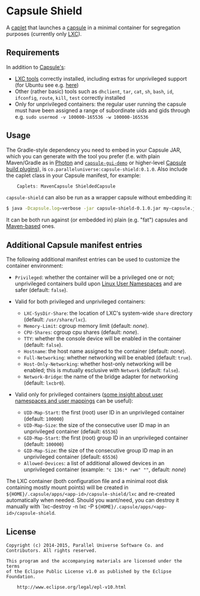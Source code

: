 # Capsule Shield

A [caplet](https://github.com/puniverse/capsule#what-are-caplets) that launches a [capsule](https://github.com/puniverse/capsule) in a minimal container for segregation purposes (currently only [LXC](https://linuxcontainers.org/)).

## Requirements

In addition to [Capsule's](https://github.com/puniverse/capsule):

  * [LXC tools](https://linuxcontainers.org/) correctly installed, including extras for unprivileged support (for Ubuntu see e.g. [here](http://www.unixmen.com/setup-linux-containers-using-lxc-on-ubuntu-15-04/))
  * Other (rather basic) tools such as `dhclient`, `tar`, `cat`, `sh`, `bash`, `id`, `ifconfig`, `route`, `kill`, `test` correctly installed
  * Only for unprivileged containers: the regular user running the capsule must have been assigned a range of subordinate uids and gids through e.g. `sudo usermod -v 100000-165536 -w 100000-165536`

## Usage

The Gradle-style dependency you need to embed in your Capsule JAR, which you can generate with the tool you prefer (f.e. with plain Maven/Gradle as in [Photon](https://github.com/puniverse/photon) and [`capsule-gui-demo`](https://github.com/puniverse/capsule-gui-demo) or higher-level [Capsule build plugins](https://github.com/puniverse/capsule#build-tool-plugins)), is `co.paralleluniverse:capsule-shield:0.1.0`. Also include the caplet class in your Capsule manifest, for example:

``` gradle
    Caplets: MavenCapsule ShieldedCapsule
```

`capsule-shield` can also be run as a wrapper capsule without embedding it:

``` bash
$ java -Dcapsule.log=verbose -jar capsule-shield-0.1.0.jar my-capsule.jar my-capsule-arg1 ...
```

It can be both run against (or embedded in) plain (e.g. "fat") capsules and [Maven-based](https://github.com/puniverse/capsule-maven) ones.

## Additional Capsule manifest entries

The following additional manifest entries can be used to customize the container environment:

  * `Privileged`: whether the container will be a privileged one or not; unprivileged containers build upon [Linux User Namespaces](https://lwn.net/Articles/531114/) and are safer (default: `false`).

  * Valid for both privileged and unprivileged containers:
    * `LXC-SysDir-Share`: the location of LXC's system-wide `share` directory (default: `/usr/share/lxc`).
    * `Memory-Limit`: cgroup memory limit (default: _none_).
    * `CPU-Shares`: cgroup cpu shares (default: _none_).
    * `TTY`: whether the console device will be enabled in the container (default: `false`).
    * `Hostname`: the host name assigned to the container (default: _none_).
    * `Full-Networking`: whether networking will be enabled (default: `true`).
    * `Host-Only-Networking`: whether host-only networking will be enabled; this is mutually esclusive with `Network` (default: `false`).
    * `Network-Bridge`: the name of the bridge adapter for networking (default: `lxcbr0`).

  * Valid only for privileged containers ([some insight about user namespaces and user mappings](https://lwn.net/Articles/532593/) can be useful):
    * `UID-Map-Start`: the first (root) user ID in an unprivileged container (default: `100000`)
    * `UID-Map-Size`: the size of the consecutive user ID map in an unprivileged container (default: `65536`)
    * `GID-Map-Start`: the first (root) group ID in an unprivileged container (default: `100000`)
    * `GID-Map-Size`: the size of the consecutive group ID map in an unprivileged container (default: `65536`)
    * `Allowed-Devices`: a list of additional allowed devices in an unprivileged container (example: `"c 136:* rwm" ""`, default: _none_)

The LXC container (both configuration file and a minimal root disk containing mostly mount points) will be created in `${HOME}/.capsule/apps/<app-id>/capsule-shield/lxc` and re-created automatically when needed. Should you want/need, you can destroy it manually with `lxc-destroy -n lxc -P ``${HOME}/.capsule/apps/<app-id>/capsule-shield``.

## License

    Copyright (c) 2014-2015, Parallel Universe Software Co. and Contributors. All rights reserved.

    This program and the accompanying materials are licensed under the terms
    of the Eclipse Public License v1.0 as published by the Eclipse Foundation.

        http://www.eclipse.org/legal/epl-v10.html
